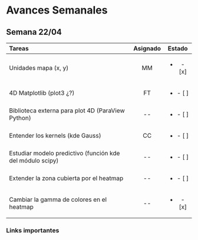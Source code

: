 # Avances Semanales

## Semana 22/04

| Tareas                                                    | Asignado |          Estado           |
|:----------------------------------------------------------|:--------:|:-------------------------:|
| Unidades mapa (x, y)                                      |    MM    | <ul><li> - [x] </li></ul> |
| 4D Matplotlib (plot3 ¿?)                                  |    FT    | <ul><li> - [ ] </li></ul> |
| Biblioteca externa para plot 4D  (ParaView Python)        |    --    | <ul><li> - [ ] </li></ul> |
| Entender los kernels (kde Gauss)                          |    CC    | <ul><li> - [ ] </li></ul> |
| Estudiar modelo predictivo (función kde del módulo scipy) |    --    | <ul><li> - [ ] </li></ul> |
| Extender la zona cubierta por el heatmap                  |    --    | <ul><li> - [ ] </li></ul> |
| Cambiar la gamma de colores en el heatmap                 |    --    | <ul><li> - [x] </li></ul> |

### Links importantes

